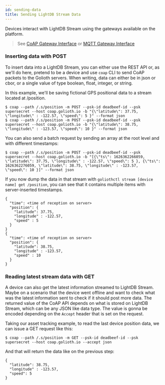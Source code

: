 ```yaml
---
id: sending-data
title: Sending LightDB Stream Data
---
```


Devices interact with LightDB Stream using the gateways available on the platform.

> See [CoAP Gateway Interface](/reference/protocols/coap/lightdb-stream) or [MQTT Gateway Interface](/reference/protocols/mqtt/lightdb-stream)

### Inserting data with POST

To insert data into a LightDB Stream, you can either use the REST API or, as we'll do here, pretend to be a device and use `coap` CLI to send CoAP packets to the Golioth servers. When writing, data can either be in json or cbor, or a single value of type boolean, float, integer, or string.

In this example, we'll be saving fictional GPS positional data to a stream located at /position.

```
$ coap --path /.s/position -m POST --psk-id deadbeef-id --psk supersecret --host coap.golioth.io -b "{\"latitude\": 37.75, \"longitude\" : -122.57, \"speed\": 5 }" --format json
$ coap --path /.s/position -m POST --psk-id deadbeef-id --psk supersecret --host coap.golioth.io -b "{\"latitude\": 38.75, \"longitude\" : -123.57, \"speed\": 10 }" --format json
```

You can also send a batch request by sending an array at the root level and with different timestamps:

```
$ coap --path /.s/position -m POST --psk-id deadbeef-id --psk supersecret --host coap.golioth.io -b "[{\"ts\": 1626362266059, \"latitude\": 37.75, \"longitude\" : -122.57, \"speed\": 5 }, {\"ts\": 1626362276059, \"latitude\": 38.75, \"longitude\" : -123.57, \"speed\": 10 }]" --format json
```

If you now dump the data in that stream with `goliothctl stream [device name] get /position`, you can see that it contains multiple items with server-inserted timestamps.

```
{
  "time": <time of reception on server>
  "position": {
    "latitude": 37.75,
    "longitude" : -122.57,
    "speed" : 5
  }
}
{
  "time": <time of reception on server>
  "position": {
    "latitude": 38.75,
    "longitude" : -123.57,
    "speed" : 10
  }
}
```

### Reading latest stream data with GET

A device can also get the latest information streamed to LightDB Stream. Maybe on a scenario that the device went offline and want to check what was the latest information sent to check if it should post more data. The returned value of the CoAP API depends on what is stored on LightDB Stream, which can be any JSON like data type. The value is gonna be encoded depending on the `Accept` header that is set on the request.

Taking our asset tracking example, to read the last device position data, we can issue a GET request like this:

```
$ coap --path /.s/position -m GET --psk-id deadbeef-id --psk supersecret --host coap.golioth.io --accept json
```

And that will return the data like on the previous step:

```
{
  "latitude": 38.75,
  "longitude" : -123.57,
  "speed": 5
}
```
